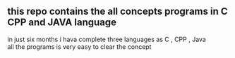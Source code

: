 ## this repo contains the all concepts programs in C CPP and JAVA language

in just six months i hava complete three languages  as C , CPP , Java </br>
all the programs is very easy to clear the concept
